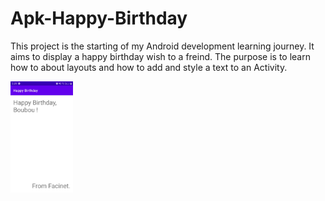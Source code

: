 # Apk-Happy-Birthday
This project is the starting of my Android development learning journey. It aims to display a happy birthday wish to a freind. The purpose is to learn how to about layouts and  how to add  and style a text to  an Activity.

<img src="https://github.com/facinetm14/Apk-Happy-Birthday/blob/master/Screenshot_20220914-022957_Happy%20Birthday.jpg" width="100">
